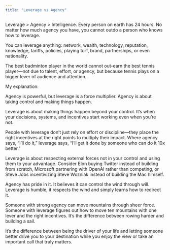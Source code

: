 ```yaml
---
title: "Leverage vs Agency"
---
```



Leverage > Agency > Intelligence. Every person on earth has 24 hours. No matter how much agency you have, you cannot outdo a person who knows how to leverage.

You can leverage anything: network, wealth, technology, reputation, knowledge, tariffs, policies, playing turf, brand, partnerships, or even nationality.

The best badminton player in the world cannot out-earn the best tennis player—not due to talent, effort, or agency, but because tennis plays on a bigger lever of audience and attention.

My explanation:

Agency is powerful, but leverage is a force multiplier.
Agency is about taking control and making things happen.

Leverage is about making things happen beyond your control. It’s when your decisions, systems, and incentives start working even when you’re not.

People with leverage don’t just rely on effort or discipline—they place the right incentives at the right points to multiply their impact. Where agency says, “I’ll do it,” leverage says, “I’ll get it done by someone who can do it 10x better.”

Leverage is about respecting external forces not in your control and using them to your advantage. Consider Elon buying Twitter instead of building from scratch, Microsoft partnering with OpenAI rather than competing, or Steve Jobs incentivizing Steve Wozniak instead of building the Mac himself.

Agency has pride in it. It believes it can control the wind through will. Leverage is humble, it respects the wind and simply learns how to redirect it.

Someone with strong agency can move mountains through sheer force. Someone with leverage figures out how to move ten mountains with one lever and the right incentives. It’s the difference between rowing harder and building a sail.

It’s the difference between being the driver of your life and letting someone better drive you to your destination while you enjoy the view or take an important call that truly matters.